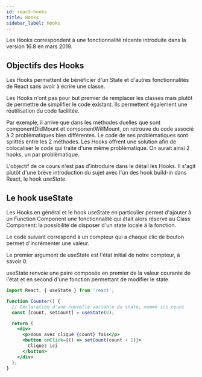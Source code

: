 ```yaml
---
id: react-hooks
title: Hooks
sidebar_label: Hooks
---
```


Les Hooks correspondent à une fonctionnalité récente introduite dans la version 16.8 en mars 2019.

## Objectifs des Hooks

Les Hooks permettent de bénéficier d'un State et d'autres fonctionnalités de React sans avoir à écrire une classe.

Les Hooks n'ont pas pour but premier de remplacer les classes mais plutôt de permettre de simplifier le code existant. Ils permettent également une réutilisation du code facilitée.

Par exemple, il arrive que dans les méthodes duelles que sont componentDidMount et componentWillMount, on retrouve du code associé à 2 problèmatiques bien différentes. Le code de ses problèmatiques sont splittés entre les 2 méthodes. Les Hooks offrent une solution afin de colocaliser le code qui traite d'une même problèmatique. On aurait ainsi 2 hooks, un par problèmatique.

L'objectif de ce cours n'est pas d'introduire dans le détail les Hooks. Il s'agit plutôt d'une brève introduction du sujet avec l'un des hook build-in dans React, le hook *useState*.

## Le hook useState

Les Hooks en général et le hook useState en particulier permet d'ajouter à un Function Component une fonctionnalité qui était alors réservé au Class Component: la possibilité de disposer d'un state locale à la fonction.

Le code suivant correspond à un compteur qui a chaque clic de bouton permet d'incrémenter une valeur.

Le premier argument de useState est l'état initial de notre compteur, à savoir 0.

useState renvoie une paire composée en premier de la valeur courante de l'état et en second d'une fonction permettant de modifier le state.

```jsx
import React, { useState } from 'react';

function Counter() {
  // Déclaration d'une nouvelle variable du state, nommé ici count
  const [count, setCount] = useState(0);

  return (
    <div>
      <p>Vous avez cliqué {count} fois</p>
      <button onClick={() => setCount(count + 1)}>
        Cliquez ici
      </button>
    </div>
  );
}
```